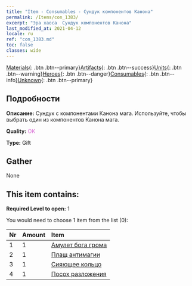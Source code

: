 ```yaml
---
title: "Item - Consumables - Сундук компонентов Канона"
permalink: /Items/con_1383/
excerpt: "Эра хаоса  Сундук компонентов Канона"
last_modified_at: 2021-04-12
locale: ru
ref: "con_1383.md"
toc: false
classes: wide
---
```

 [Materials](/ru/Items/){: .btn .btn--primary}[Artifacts](/ru/Items/Artifacts/){: .btn .btn--success}[Units](/ru/Items/Units/){: .btn .btn--warning}[Heroes](/ru/Items/Heroes/){: .btn .btn--danger}[Consumables](/ru/Items/Consumables/){: .btn .btn--info}[Unknown](/ru/Items/Unknown/){: .btn .btn--primary}

## Подробности
 **Описание:** Сундук с компонентами Канона мага. Используйте, чтобы выбрать один из компонентов Канона мага.

 **Quality:** <span style="color: #DA70D6">OK</span>

 **Type:** Gift

## Gather

  None

## This item contains:

 **Required Level to open:** 1

 You would need to choose 1 item from the list (0):

  | Nr | Amount |     Item    |
  |:---|:-------|:------------|
  | 1 | 1 | [Амулет бога грома](/ru/Items/art_136/) | 
  | 2 | 1 | [Плащ антимагии](/ru/Items/art_137/) | 
  | 3 | 1 | [Сияющее кольцо](/ru/Items/art_138/) | 
  | 4 | 1 | [Посох разложения](/ru/Items/art_139/) | 
